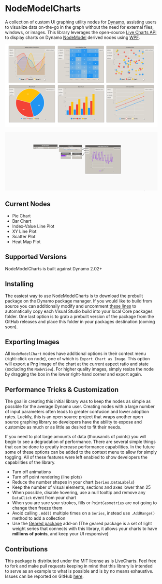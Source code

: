 # NodeModelCharts
A collection of custom UI graphing utility nodes for [Dynamo](https://github.com/DynamoDS/Dynamo),  assisting users to visualize data on-the-go in the graph without the need for external files, windows, or images.  This library leverages the open-source [Live Charts API](https://github.com/Live-Charts/Live-Charts) to display charts on Dynamo [NodeModel](https://github.com/DynamoDS/Dynamo/blob/8afcde02f859f5dd4f261d21edb32e2b94e9450a/src/DynamoCore/Graph/Nodes/NodeModel.cs) derived nodes using [WPF](https://en.wikipedia.org/wiki/Windows_Presentation_Foundation).

![IMG](examples/images/nodeLibrary.png)

![IMG](examples/images/NodeModelChartSample.gif)

## Current Nodes
- Pie Chart
- Bar Chart
- Index-Value Line Plot
- XY Line Plot
- Scatter Plot
- Heat Map Plot

## Supported Versions

NodeModelCharts is built against Dynamo 2.02+

## Installing
The easiest way to use NodeModelCharts is to download the prebuilt package on the Dynamo package manager.  If you would like to build from source you can additionally modify and uncomment [these lines](https://github.com/alfarok/NodeModelCharts/blob/master/NodeModelCharts/NodeModelCharts.csproj#L211) to automatically copy each Visual Studio build into your local Core packages folder.  One last option is to grab a prebuilt version of the package from the GitHub releases and place this folder in your packages destination (coming soon).

## Exporting Images
All `NodeModelChart` nodes have additional options in their context menu (right-click on node), one of which is `Export Chart as Image`.  This option will export a Png image of the chart at the current aspect ratio and state (excluding the `NodeView`).  For higher quality images, simply resize the node by dragging the box in the lower right-hand corner and export again.

## Performance Tricks & Customization

The goal in creating this initial library was to keep the nodes as simple as possible for the average Dynamo user.  Creating nodes with a large number of input parameters often leads to greater confusion and lower adoption rates.  Luckily, this is an open source project that wraps another open source graphing library so developers have the ability to expose and customize as much or as little as desired to fit their needs.

If you need to plot large amounts of data (thousands of points) you will begin to see a degradation of performance.  There are several simple things that can be done to greatly increase performance capabilities.  In the future some of these options can be added to the context menu to allow for simply toggling.  All of these features were left enabled to show developers the capabilities of the library.

- Turn off animations
- Turn off point rendering (line plots)
- Reduce the number shapes in your chart (`Series.DataLabels`)
- Keep the number of visual elements, sections and axes lower than 25
- When possible, disable hovering, use a null tooltip and remove any `DataClick` event from your chart
- When you are sure your strokes, fills or `PointGeometries` are not going to change then freeze them
- Avoid calling `.Add()` multiple times on a `Series`, instead use `.AddRange()` method to add a collection
- Use the [Geared package](https://lvcharts.net/licensing/pricing) add-on (The geared package is a set of light weight series that connects with this library, it allows your charts to have **millions of points**, and keep your UI responsive)

## Contributions

This package is distributed under the MIT license as is LiveCharts.  Feel free to fork and make pull requests keeping in mind that this library is intended to serve as an example to what is possible and is by no means exhaustive.  Issues can be reported on GitHub [here](https://github.com/alfarok/NodeModelCharts/issues).